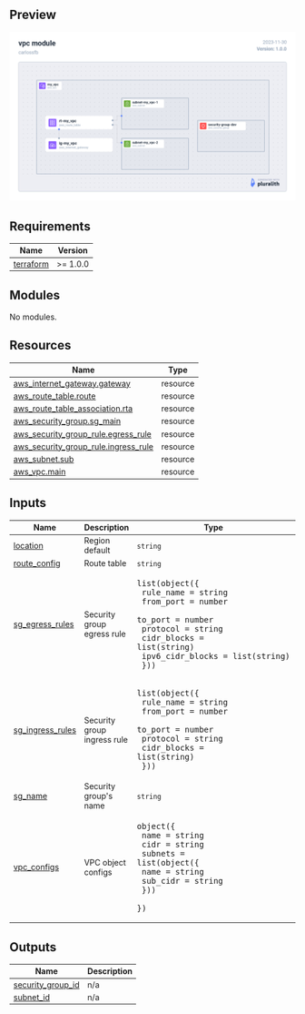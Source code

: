 ﻿## Preview

![VPC GRAPH PREVIEW](/DOCS/graph.png "VPC Example")

## Requirements

| Name | Version |
|------|---------|
| <a name="requirement_terraform"></a> [terraform](#requirement\_terraform) | >= 1.0.0 

## Modules

No modules.

## Resources

| Name | Type |
|------|------|
| [aws_internet_gateway.gateway](https://registry.terraform.io/providers/hashicorp/aws/5.4.0/docs/resources/internet_gateway) | resource |
| [aws_route_table.route](https://registry.terraform.io/providers/hashicorp/aws/5.4.0/docs/resources/route_table) | resource |
| [aws_route_table_association.rta](https://registry.terraform.io/providers/hashicorp/aws/5.4.0/docs/resources/route_table_association) | resource |
| [aws_security_group.sg_main](https://registry.terraform.io/providers/hashicorp/aws/5.4.0/docs/resources/security_group) | resource |
| [aws_security_group_rule.egress_rule](https://registry.terraform.io/providers/hashicorp/aws/5.4.0/docs/resources/security_group_rule) | resource |
| [aws_security_group_rule.ingress_rule](https://registry.terraform.io/providers/hashicorp/aws/5.4.0/docs/resources/security_group_rule) | resource |
| [aws_subnet.sub](https://registry.terraform.io/providers/hashicorp/aws/5.4.0/docs/resources/subnet) | resource |
| [aws_vpc.main](https://registry.terraform.io/providers/hashicorp/aws/5.4.0/docs/resources/vpc) | resource |

## Inputs

| Name | Description | Type | Default | Required |
|------|-------------|------|---------|:--------:|
| <a name="input_location"></a> [location](#input\_location) | Region default | `string` | n/a | yes |
| <a name="input_route_config"></a> [route\_config](#input\_route\_config) | Route table | `string` | n/a | yes |
| <a name="input_sg_egress_rules"></a> [sg\_egress\_rules](#input\_sg\_egress\_rules) | Security group egress rule | <pre>list(object({<br>    rule_name        = string<br>    from_port        = number<br>    to_port          = number<br>    protocol         = string<br>    cidr_blocks      = list(string)<br>    ipv6_cidr_blocks = list(string)<br>  }))</pre> | n/a | yes |
| <a name="input_sg_ingress_rules"></a> [sg\_ingress\_rules](#input\_sg\_ingress\_rules) | Security group ingress rule | <pre>list(object({<br>    rule_name   = string<br>    from_port   = number<br>    to_port     = number<br>    protocol    = string<br>    cidr_blocks = list(string)<br>  }))</pre> | n/a | yes |
| <a name="input_sg_name"></a> [sg\_name](#input\_sg\_name) | Security group's name | `string` | n/a | yes |
| <a name="input_vpc_configs"></a> [vpc\_configs](#input\_vpc\_configs) | VPC object configs | <pre>object({<br>    name = string<br>    cidr = string<br>    subnets = list(object({<br>      name     = string<br>      sub_cidr = string<br>    }))<br>  })</pre> | n/a | yes |

## Outputs

| Name | Description |
|------|-------------|
| <a name="output_security_group_id"></a> [security\_group\_id](#output\_security\_group\_id) | n/a |
| <a name="output_subnet_id"></a> [subnet\_id](#output\_subnet\_id) | n/a |

